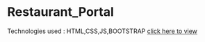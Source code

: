 # Restaurant_Portal
Technologies used : HTML,CSS,JS,BOOTSTRAP
[click here to view](https://rajveekadchha.github.io/Aarvi_Bistro/)
